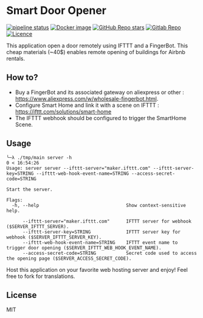 # Smart Door Opener

[![pipeline status](https://gitlab.com/youtous/smart-door-opener/badges/main/pipeline.svg)](https://gitlab.com/youtous/smart-door-opener/-/commits/main)
[![Docker image](https://img.shields.io/badge/image-registry.gitlab.com%2Fyoutous%2Fsmart--door--opener-e4f0fb?logo=docker)](https://gitlab.com/youtous/smart-door-opener/container_registry)
[![GitHub Repo stars](https://img.shields.io/github/stars/youtous/smart-door-opener?label=✨%20youtous%2Fsmart-door-opener&style=social)](https://github.com/youtous/smart-door-opener/)
[![Gitlab Repo](https://img.shields.io/badge/gitlab.com%2Fyoutous%2Fsmart--door--opener?label=✨%20youtous%2Fsmart-door-opener&style=social&logo=gitlab)](https://gitlab.com/youtous/smart-door-opener/)
[![Licence](https://img.shields.io/github/license/youtous/smart-door-opener)](https://github.com/youtous/smart-door-opener/blob/main/LICENSE)


This application open a door remotely using IFTTT and a FingerBot.
This cheap materials (~40$) enables remote opening of buildings for Airbnb rentals.

## How to?

* Buy a FingerBot and its associated gateway on aliexpress or other : https://www.aliexpress.com/w/wholesale-fingerbot.html.
* Configure Smart Home and link it with a scene on IFTTT : https://ifttt.com/solutions/smart-home
* The IFTTT webhook should be configured to trigger the SmartHome Scene.

## Usage

```text
╰─λ ./tmp/main server -h                                                                                                                                                          0 < 16:54:26
Usage: server server --ifttt-server="maker.ifttt.com" --ifttt-server-key=STRING --ifttt-web-hook-event-name=STRING --access-secret-code=STRING

Start the server.

Flags:
  -h, --help                                Show context-sensitive help.

      --ifttt-server="maker.ifttt.com"      IFTTT server for webhook ($SERVER_IFTTT_SERVER).
      --ifttt-server-key=STRING             IFTTT server key for webhook ($SERVER_IFTTT_SERVER_KEY).
      --ifttt-web-hook-event-name=STRING    IFTTT event name to trigger door opening ($SERVER_IFTTT_WEB_HOOK_EVENT_NAME).
      --access-secret-code=STRING           Secret code used to access the opening page ($SERVER_ACCESS_SECRET_CODE).
```

Host this application on your favorite web hosting server and enjoy!
Feel free to fork for translations.

## License

MIT